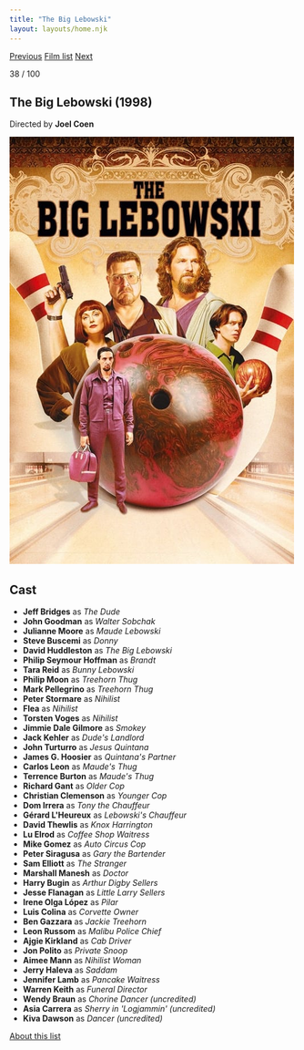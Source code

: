 ```yaml
---
title: "The Big Lebowski"
layout: layouts/home.njk
---
```


<nav class="films">
  <a class="prev" href="../good-will-hunting">Previous</a>
  <a href="../">Film list</a>
  <a class="next" href="../ghost-dog-the-way-of-the-samurai">Next</a>
</nav>

<p>38 / 100</p>

<article class="film">
  <h1>The Big Lebowski (1998)</h1>

  <p class="director">
    Directed by <strong>Joel Coen</strong>
  </p>

  <img src="../films/posters/the-big-lebowski.jpg" alt="">

  <h2>
    Cast
  </h2>
  <ul>
    <li><strong>Jeff Bridges</strong> as <em>The Dude</em></li>
<li><strong>John Goodman</strong> as <em>Walter Sobchak</em></li>
<li><strong>Julianne Moore</strong> as <em>Maude Lebowski</em></li>
<li><strong>Steve Buscemi</strong> as <em>Donny</em></li>
<li><strong>David Huddleston</strong> as <em>The Big Lebowski</em></li>
<li><strong>Philip Seymour Hoffman</strong> as <em>Brandt</em></li>
<li><strong>Tara Reid</strong> as <em>Bunny Lebowski</em></li>
<li><strong>Philip Moon</strong> as <em>Treehorn Thug</em></li>
<li><strong>Mark Pellegrino</strong> as <em>Treehorn Thug</em></li>
<li><strong>Peter Stormare</strong> as <em>Nihilist</em></li>
<li><strong>Flea</strong> as <em>Nihilist</em></li>
<li><strong>Torsten Voges</strong> as <em>Nihilist</em></li>
<li><strong>Jimmie Dale Gilmore</strong> as <em>Smokey</em></li>
<li><strong>Jack Kehler</strong> as <em>Dude's Landlord</em></li>
<li><strong>John Turturro</strong> as <em>Jesus Quintana</em></li>
<li><strong>James G. Hoosier</strong> as <em>Quintana's Partner</em></li>
<li><strong>Carlos Leon</strong> as <em>Maude's Thug</em></li>
<li><strong>Terrence Burton</strong> as <em>Maude's Thug</em></li>
<li><strong>Richard Gant</strong> as <em>Older Cop</em></li>
<li><strong>Christian Clemenson</strong> as <em>Younger Cop</em></li>
<li><strong>Dom Irrera</strong> as <em>Tony the Chauffeur</em></li>
<li><strong>Gérard L'Heureux</strong> as <em>Lebowski's Chauffeur</em></li>
<li><strong>David Thewlis</strong> as <em>Knox Harrington</em></li>
<li><strong>Lu Elrod</strong> as <em>Coffee Shop Waitress</em></li>
<li><strong>Mike Gomez</strong> as <em>Auto Circus Cop</em></li>
<li><strong>Peter Siragusa</strong> as <em>Gary the Bartender</em></li>
<li><strong>Sam Elliott</strong> as <em>The Stranger</em></li>
<li><strong>Marshall Manesh</strong> as <em>Doctor</em></li>
<li><strong>Harry Bugin</strong> as <em>Arthur Digby Sellers</em></li>
<li><strong>Jesse Flanagan</strong> as <em>Little Larry Sellers</em></li>
<li><strong>Irene Olga López</strong> as <em>Pilar</em></li>
<li><strong>Luis Colina</strong> as <em>Corvette Owner</em></li>
<li><strong>Ben Gazzara</strong> as <em>Jackie Treehorn</em></li>
<li><strong>Leon Russom</strong> as <em>Malibu Police Chief</em></li>
<li><strong>Ajgie Kirkland</strong> as <em>Cab Driver</em></li>
<li><strong>Jon Polito</strong> as <em>Private Snoop</em></li>
<li><strong>Aimee Mann</strong> as <em>Nihilist Woman</em></li>
<li><strong>Jerry Haleva</strong> as <em>Saddam</em></li>
<li><strong>Jennifer Lamb</strong> as <em>Pancake Waitress</em></li>
<li><strong>Warren Keith</strong> as <em>Funeral Director</em></li>
<li><strong>Wendy Braun</strong> as <em>Chorine Dancer (uncredited)</em></li>
<li><strong>Asia Carrera</strong> as <em>Sherry in 'Logjammin' (uncredited)</em></li>
<li><strong>Kiva Dawson</strong> as <em>Dancer (uncredited)</em></li>
  </ul>
</article>
<footer>
  <a href="../about">About this list</a>
</footer>
